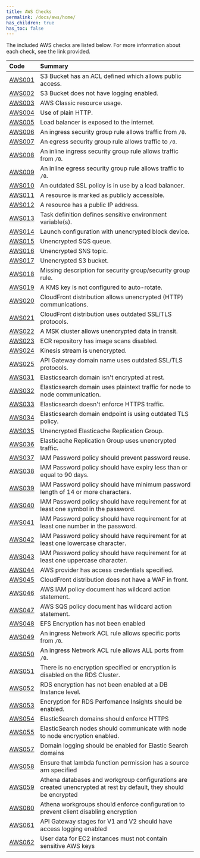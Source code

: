 ```yaml
---
title: AWS Checks
permalink: /docs/aws/home/
has_children: true
has_toc: false
---
```


The included AWS checks are listed below. For more information about each check, see the link provided.

| Code  | Summary |
|:-------|:-------------|
|[AWS001](/docs/aws/AWS001)|S3 Bucket has an ACL defined which allows public access.|
|[AWS002](/docs/aws/AWS002)|S3 Bucket does not have logging enabled.|
|[AWS003](/docs/aws/AWS003)|AWS Classic resource usage.|
|[AWS004](/docs/aws/AWS004)|Use of plain HTTP.|
|[AWS005](/docs/aws/AWS005)|Load balancer is exposed to the internet.|
|[AWS006](/docs/aws/AWS006)|An ingress security group rule allows traffic from `/0`.|
|[AWS007](/docs/aws/AWS007)|An egress security group rule allows traffic to `/0`.|
|[AWS008](/docs/aws/AWS008)|An inline ingress security group rule allows traffic from `/0`.|
|[AWS009](/docs/aws/AWS009)|An inline egress security group rule allows traffic to `/0`.|
|[AWS010](/docs/aws/AWS010)|An outdated SSL policy is in use by a load balancer.|
|[AWS011](/docs/aws/AWS011)|A resource is marked as publicly accessible.|
|[AWS012](/docs/aws/AWS012)|A resource has a public IP address.|
|[AWS013](/docs/aws/AWS013)|Task definition defines sensitive environment variable(s).|
|[AWS014](/docs/aws/AWS014)|Launch configuration with unencrypted block device.|
|[AWS015](/docs/aws/AWS015)|Unencrypted SQS queue.|
|[AWS016](/docs/aws/AWS016)|Unencrypted SNS topic.|
|[AWS017](/docs/aws/AWS017)|Unencrypted S3 bucket.|
|[AWS018](/docs/aws/AWS018)|Missing description for security group/security group rule.|
|[AWS019](/docs/aws/AWS019)|A KMS key is not configured to auto-rotate.|
|[AWS020](/docs/aws/AWS020)|CloudFront distribution allows unencrypted (HTTP) communications.|
|[AWS021](/docs/aws/AWS021)|CloudFront distribution uses outdated SSL/TLS protocols.|
|[AWS022](/docs/aws/AWS022)|A MSK cluster allows unencrypted data in transit.|
|[AWS023](/docs/aws/AWS023)|ECR repository has image scans disabled.|
|[AWS024](/docs/aws/AWS024)|Kinesis stream is unencrypted.|
|[AWS025](/docs/aws/AWS025)|API Gateway domain name uses outdated SSL/TLS protocols.|
|[AWS031](/docs/aws/AWS031)|Elasticsearch domain isn't encrypted at rest.|
|[AWS032](/docs/aws/AWS032)|Elasticsearch domain uses plaintext traffic for node to node communication.|
|[AWS033](/docs/aws/AWS033)|Elasticsearch doesn't enforce HTTPS traffic.|
|[AWS034](/docs/aws/AWS034)|Elasticsearch domain endpoint is using outdated TLS policy.|
|[AWS035](/docs/aws/AWS035)|Unencrypted Elasticache Replication Group.|
|[AWS036](/docs/aws/AWS036)|Elasticache Replication Group uses unencrypted traffic.|
|[AWS037](/docs/aws/AWS037)|IAM Password policy should prevent password reuse.|
|[AWS038](/docs/aws/AWS038)|IAM Password policy should have expiry less than or equal to 90 days.|
|[AWS039](/docs/aws/AWS039)|IAM Password policy should have minimum password length of 14 or more characters.|
|[AWS040](/docs/aws/AWS040)|IAM Password policy should have requirement for at least one symbol in the password.|
|[AWS041](/docs/aws/AWS041)|IAM Password policy should have requirement for at least one number in the password.|
|[AWS042](/docs/aws/AWS042)|IAM Password policy should have requirement for at least one lowercase character.|
|[AWS043](/docs/aws/AWS043)|IAM Password policy should have requirement for at least one uppercase character.|
|[AWS044](/docs/aws/AWS044)|AWS provider has access credentials specified.|
|[AWS045](/docs/aws/AWS045)|CloudFront distribution does not have a WAF in front.|
|[AWS046](/docs/aws/AWS046)|AWS IAM policy document has wildcard action statement.|
|[AWS047](/docs/aws/AWS047)|AWS SQS policy document has wildcard action statement.|
|[AWS048](/docs/aws/AWS048)|EFS Encryption has not been enabled|
|[AWS049](/docs/aws/AWS049)|An ingress Network ACL rule allows specific ports from `/0`.|
|[AWS050](/docs/aws/AWS050)|An ingress Network ACL rule allows ALL ports from `/0`.|
|[AWS051](/docs/aws/AWS051)|There is no encryption specified or encryption is disabled on the RDS Cluster.|
|[AWS052](/docs/aws/AWS052)|RDS encryption has not been enabled at a DB Instance level.|
|[AWS053](/docs/aws/AWS053)|Encryption for RDS Perfomance Insights should be enabled.|
|[AWS054](/docs/aws/AWS054)|ElasticSearch domains should enforce HTTPS|
|[AWS055](/docs/aws/AWS055)|ElasticSearch nodes should communicate with node to node encryption enabled.|
|[AWS057](/docs/aws/AWS057)|Domain logging should be enabled for Elastic Search domains|
|[AWS058](/docs/aws/AWS058)|Ensure that lambda function permission has a source arn specified|
|[AWS059](/docs/aws/AWS059)|Athena databases and workgroup configurations are created unencrypted at rest by default, they should be encrypted|
|[AWS060](/docs/aws/AWS060)|Athena workgroups should enforce configuration to prevent client disabling encryption|
|[AWS061](/docs/aws/AWS061)|API Gateway stages for V1 and V2 should have access logging enabled|
|[AWS062](/docs/aws/AWS062)|User data for EC2 instances must not contain sensitive AWS keys|

